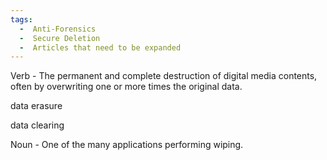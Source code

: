 ```yaml
---
tags:
  -  Anti-Forensics
  -  Secure Deletion
  -  Articles that need to be expanded
---
```

Verb - The permanent and complete destruction of digital media contents,
often by overwriting one or more times the original data.

data erasure

data clearing

Noun - One of the many applications performing wiping.